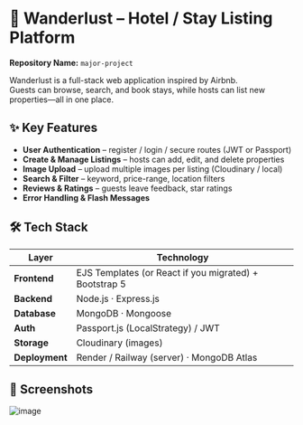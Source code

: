# 🏨 Wanderlust – Hotel / Stay Listing Platform

**Repository Name:** `major-project`

Wanderlust is a full-stack web application inspired by Airbnb.  
Guests can browse, search, and book stays, while hosts can list new properties—all in one place.

## ✨ Key Features
- **User Authentication** – register / login / secure routes (JWT or Passport)
- **Create & Manage Listings** – hosts can add, edit, and delete properties
- **Image Upload** – upload multiple images per listing (Cloudinary / local)
- **Search & Filter** – keyword, price-range, location filters
- **Reviews & Ratings** – guests leave feedback, star ratings
- **Error Handling & Flash Messages**

## 🛠️ Tech Stack
| Layer       | Technology                                   |
|-------------|----------------------------------------------|
| **Frontend**| EJS Templates (or React if you migrated) + Bootstrap 5 |
| **Backend** | Node.js · Express.js                         |
| **Database**| MongoDB · Mongoose                           |
| **Auth**    | Passport.js (LocalStrategy) / JWT            |
| **Storage** | Cloudinary (images)                          |
| **Deployment** | Render / Railway (server) · MongoDB Atlas |

## 📸 Screenshots
![image](https://github.com/user-attachments/assets/100864c1-9e4c-4af7-b3ae-09023e096eef)

